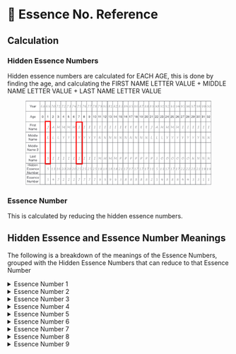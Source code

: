# 📔 Essence No. Reference

## Calculation

### Hidden Essence Numbers

Hidden essence numbers are calculated for EACH AGE, this is done by finding the age, and calculating the FIRST NAME LETTER VALUE + MIDDLE NAME LETTER VALUE + LAST NAME LETTER VALUE

<figure><img src="../.gitbook/assets/image (7).png" alt=""><figcaption></figcaption></figure>

### Essence Number

This is calculated by reducing the hidden essence numbers.

## Hidden Essence and Essence Number Meanings

The following is a breakdown of the meanings of the Essence Numbers, grouped with the Hidden Essence Numbers that can reduce to that Essence Number

<details>

<summary>Essence Number 1</summary>

## Essence Number 1&#x20;

This is a lucky time for new directions, new ideas, new contacts, new occupations, new enter-prises, and new environments. Your leadership skills are important, and a change where your job is concerned (perhaps a promotion or other advancement) is likely during this time. You may also be called upon to make an important decision based on an event that’s occurring in your life now. Perhaps you’re offered a sizeable promotion but accepting it would require you to move to another state, or you’re happy living in your home and a real estate agent knocks on your front door and tells you her client wants to pay you $1 million in cash for your home. Be sure to keep your bags packed, as this is a time for quick getaways or extended vacations.&#x20;

### Hidden Essence Number 10

This period brings improvement in all areas of your life. You’re going to feel bolder and more confident, which corresponds to your new wave of ambition during this period. You also have more decisions to make, and are able to overcome difficulties and carry out your plans to fruition. During this period, remain open to new friendships—they may be beneficial down the road. Also, you may be separated from your loved ones for a short period of time due to personal or professional obligations. During this Hidden Essence Number, you may be hearing about or dealing with children, either your own or those of relatives or close friends

### Hidden Essence Number 19

This period likely brings some type of advancement for you. Although you may experience a bit of trouble or discord, money is going to find its way to you in some way. And while you’re presented with multiple opportunities, it’s best if you consult a professional before making a decision on your own. Marriage is involved under this number, so you may get married, improve your relationship, or part ways at this time. Your temper may run high during this period, so think of the other person, remember the Golden Rule, and avoid act-ing selfishly. Your character is also tested during this period; if you take the high road, Essence Number 19 brings honor, advancement, happiness, and success.

### Hidden Essence Number 28

This Hidden Essence Number has many contradictions and involves the learning of important life lessons. This may be a period of legal difficulty, so be wary of trusting others you don’t know well and entering into new business partnerships. You’re espe-cially prone to financial losses during this period, so this isn’t the time to make investments. In your desire for change, be careful with whom you become involved. You may have to or choose to start your life over during this period with a new marriage, job, or home.

### Hidden Essence Number 37

This is a fortunate number that promotes friendship and love. Partnerships of all kinds—whether business or personal—are favorable now. In your personal life, romance abounds. During a Hidden Essence Number 37, business profits should be plentiful, pro-vided you use ordinary caution regarding the source of the profits. You also experience a sense of peaceful contentment; the outlook is good for a rosy future

</details>

<details>

<summary>Essence Number 2</summary>

## Essence Number 2

Cooperation and patience are essential to your success during this period—there’s no need to rush. Don’t hesitate to accept help from others when offered. It’s also important for you to maintain a positive outlook and a good disposition at this time. Pay attention to the details now—there are a lot of loose ends to be tied up and many little tasks to be accomplished

### Hidden Essence Number 11

This is an important Hidden Essence Number that can bring many lessons to be learned. Patience needs to be used in all of your relationships and business affairs. Don’t be surprised if there’s a sudden break-up, crisis, or emotional shock to deal with during this time. For example, you may hear of an illness of a relative, so be prepared to lend a helping hand. There’s a sense of suddenness in many of your dealings, which may lead you to unexpectedly enter or exit a relationship. Take the time to develop inner peace now—be still, listen to your heart, and know. Be careful of deceit, illusion, and delusion from others

### Hidden Essence Number 20

This is not a time for dreams or fanciful thoughts—this is a time for action. Keep your eye on the future as you progress through this period, and understand that you may face judgment, obstacles, and delays along your path. Relationships and companionship may also be on your mind now. Take the time to rest, and be especially aware of low energy or other symptoms that could signal a hidden illness. This is a period of change, with many ups and downs, making it a good time to study something of a mystical or religious nature. Keep your bags packed, because short pleasure trips are apt to be on your agenda.

### Hidden Essence Number 29

During this Hidden Essence Number, you are cautioned to avoid deception, deceit, and dishonesty from others. Be careful of the friends and romantic compan-ions you choose, because what appears on the surface may not be reality. Uncertainties and unexpected dangers come from dealing with romantic partners at this time, as there’s a chance the love isn’t genuine. You also may feel compelled to visit ailing friends or family members at this time, which likely leads to physical and emotional exhaustion. Try to dissipate your nervous energy during this period through exercise or a hobby

</details>

<details>

<summary>Essence Number 3</summary>

## Essence Number 3

This is a period filled with social activities, friends, and the problems of those friends. Inclined to expand your horizons now, you’re apt to take a trip to study history or cultures. You may have an increased desire to work—not because you have to, but rather because you desire the company of others. A little extra income to improve your surroundings won’t hurt, though. Be cautious of your finances during this time, and avoid reckless spending of money. During this period, you may be especially focused on the immediate rather than the future, which could lead to a hasty marriage. Be conscientious and fulfill all obligations during this period, as doing so could garner you a raise or put you in a position of authority. Not only do you give orders during an Essence Number 3, you also expect others to follow your orders, which may or may not happen

### Hidden Essence Number 12

This Hidden Essence Number is a peculiar number, in that it involves a woman a little bit older and a little bit smarter than you. Unfortunately, you struggle in your dealings with her. This isn’t a time to acknowledge past regrets and mistakes—move on and let old feelings go. To avoid feeling anxious, use your creative imagination and plan for your future. While you may take trips for pleasure, be careful when choosing your traveling com-panions to avoid gossip or scandal. Also, be cautious when choosing confidants and avoid false friends—look below the surface and listen to what’s not being said. While you may be inclined to make amends now, be sure the other party is willing to listen and accept your apology with the spirit in which it is given. You’re able to express your ideas in writing or speaking during this period, and doing so may lead to career advancement. Hearing about or dealing with children—either yours or those of someone close to you—may be involved during the Hidden Essence Year Number 12.

### Hidden Essence Number 21

This Hidden Essence Number is a mystical number that rep-resents the highest goal to which people aim. You have a happy-go-lucky attitude during this period, in spite of the emotional ups and downs and disappointments that appear here and there. During this time, you need to correct any mistakes you’ve made in your recent past. It’s time to stand on your own two feet and be courageous and determined in whatever you undertake. Also, be generous yet businesslike in all of your affairs. You’re apt to yield to your business partner or spouse, setting aside your own desires to keep the peace. During this time, focus on yourself and what you’re doing, rather than being concerned with what others are doing. This is also an excel-lent time to follow artistic or creative pursuits, whether it’s studying plants for making perfume or preparing and presenting food

### Hidden Essence Number 30

This Hidden Essence Number brings opportunities for advance-ment in your career and romantic life. During this period, you’re going to have many irons in the fire on a mental level, allowing you to pursue many business opportunities simultaneously. Also, if you’ve been advised to have surgery, this is the perfect time to do so. If a health issue arises, it’s likely not a serious problem and usually involves the mouth, throat, or tongue. You feel superior to others around you during this time and are apt to put any desires for monetary gain aside for the time being

</details>

<details>

<summary>Essence Number 4</summary>

## Essence Number 4

This is a time to be conscientious and get your life and affairs in proper order. During this period, unknown facts come to light regarding a situation that has been puzzling you. Even though your life may seem to be moving at a snail’s pace, be responsible and keep your nose to the grindstone to see positive results near the end of this period. Even if you feel restricted or limited, there’s work to be done, so do it! Also, be aware that relatives or in-laws may make demands on your time and pocketbook during this period. Now is a good time to schedule a checkup and maintain good health habits. Even if you feel melancholy or lonely during this time, try not to be too sensi-tive or get your feelings hurt.

### Hidden Essence Number 13

This Hidden Essence Number brings complications that can be solved by responsibility and hard work. It’s a period of change, both big and small. On the job front, you could be transferred to a higher position with more responsibility. At home, you could have an extended visitor or even move. You’re also faced with many demands from relatives, including lots of tasks for you to complete for them, during this period. Law prevails now, making it probable that you’re going to receive a settlement of some kind or that you need to go to court. Don’t despair if the settlement isn’t as much as you wanted or expected—everything will work out for the best in the long run. You may also feel as if you’re being held down by someone or something beyond your control at this time—have patience.

### Hidden Essence Number 22

This Hidden Essence warns of illusions and delusions. Be cautious of false friends and bad advice. In your desire to help others, you may find yourself dissatisfied or upset. Take great care in making decisions during this period, because you’ll likely regret your poor choices later. If you’re required to work in a way that you feel is beneath you, try to avoid resentment. You may also experience some form of disappointment where money is concerned during this time. Practice moderation and financial responsibility—for example, by paying your bills on time. You’re apt to hear of the usual run-of-the-mill illness of a child around you, which is nothing to be worried about. This is also the time to improve yourself and not be concerned with the activities and actions of others.

### Hidden Essence Number 31

During this period, you may be inclined to spend time alone and isolate yourself more than usual. Also, finances are important now—you could receive money through the sale of land, real estate, or other material property. You may even collect from some sort of settlement, such as an inheritance, insurance claim, or legal matter. Even though you’re self-contained and self-content now, make sure to avoid being selfish

</details>

<details>

<summary>Essence Number 5</summary>

## Essence Number 5

This is a busy period, with lots of activity; you may feel as if you’re being pushed in one direction and pulled from another. There may be a tendency to leave things unfinished and procrastinate during this time, as you often drop or defer uninteresting responsibilities for something more enjoyable and exciting. You also have a strong desire to be constantly moving and are inclined to take short trips during this period. Follow the laws of the land at this time. Heed the speed limits and pay particular attention when preparing your taxes; otherwise, you’re likely to get caught!

### Hidden Essence Number 14

This Hidden Essence Number is the number of transition and continual excitement. When you have nervous energy, slow down and don’t run around in circles, accomplishing nothing. Also, avoid quarrels that could lead to legal troubles and separations. Now is an excellent time to use your progressive ideas to create new projects and pursue new interests. When you’re honest, investments and sound entrepreneurial ventures can be especially fruitful during this time. Use sound judgment when choosing companions and friends, because you may be especially trusting and even gullible now.

### Hidden Essence Number 23

You’re filled with cleverness and quickness of thought during this period; you should find that learning comes easily now. Things happen suddenly during this time, so be ready for love at first sight, a marriage, or other quick impulses and actions. Be on the lookout, as some unexpected happenings may be quite unusual. Also, you receive help from people in high positions during this period. While there’s much talk about changes you’d like to make, it’s more talk than action right now. You’re tuned in to the Universe at this time, and many things seem interesting to you. Be sure to keep your bags packed during Hidden Essence Number 23, as you may take long journeys.

### Hidden Essence Number 32

During this period, you find yourself working with groups to bet-ter mankind. Listen carefully to your inner voice and make your own plans. Be careful to keep your plans to yourself so the naysayers can’t discourage you. You’re going to meet fascinating people who bring you many advantageous social connections during this period. Able to move easily from one occupation to another, you may even conduct business in a foreign land. At this time, avoid becoming involved in scandalous love affairs or a love triangle

</details>

<details>

<summary>Essence Number 6</summary>

## Essence Number 6

This time focuses on family, loved ones, and small animals. After years of hard work, your inter-est turns to love, home, family, and the appearance of your home surroundings. This is not a time for arguments or disagreements of any kind—rather, it’s a time for peace and quiet, being surrounded by beautiful things, and being considerate of others. Your business and financial mat-ters improve during this period and some form of financial gain will come from a member of the opposite sex. During this period, you may be saddled with unexpected expenses for medical, dental, or even veterinary care for your family, whether human or pet. Also, beware of an overly dominant, inconsiderate, and possessive person who’s sure to bring you unhappiness at this time. Popularity, recognition, standing in your community, and a pleasant social life is your reward for service to others now.

### Hidden Essence Number 15

This is a time of finance; money often comes easily right now, but you have unexpected expenses that require you to spend what comes in. Although you have many admirers, you may experience some difficulties when dealing with the opposite sex. During this period, you also may find that you or your partner is overly interested in family and not pay-ing attention to the spouse. If you’ve helped someone in the past, this is the time to collect favors in return. Climb the career ladder of success now by giving 100 percent of yourself and accepting more than your share of responsibility.

### Hidden Essence Number 24

This is a number that signals good fortune. Because you’re spend-ing so much time helping your family, you may find less time and freedom for yourself. There’s also a chance of inheritance during this time; it may come from a grateful relative whom you have helped in the past or through the appreciation or kindness of others. Not one to be a social climber, you likely profit from your associations with influential members of the opposite sex. Be especially careful and alert so you can avoid accidents during this period.

### Hidden Essence Number 33

This Hidden Essence Number is a beautiful period filled with love, kindness, friendship, understanding, and peaceful relationships. You likely welcome many visitors to your home during this period and may experience household upheaval, such as a change of residence or someone leaving your home. Being dignified and trustworthy now will reap you rewards in the future

</details>

<details>

<summary>Essence Number 7</summary>

## Essence Number 7

This is the time to delve into the mysteries of life, psychic experiences, or metaphysical studies. During this period, you experience many serendipitous experiences that cause you to reevalu-ate your beliefs about life. Open your intellectual interests to new experiences that employ a finer use of your talents. Literary or educational pursuits can bring much success and advancement in your career. During this time, you should also give very careful consideration to the chance for long-term happiness with your prospective mate before walking down the aisle. If you’re married or in a relationship, a period of trouble and struggle may arise at this time. This is a good time to take control of your thoughts and emotions to ensure more happiness in your life

### Hidden Essence Number 16

This is a period of change for you, so be ready for your plans to change on a whim. If you feel as if your life is falling to pieces during this period, rest assured that it’s actually falling into place. This is a time of karmic tests and mental reevaluations. You may find that scientific work, technology, research, law, or other fields of study are of particular interest to you now. If you experience disappointments in love or marriage, rest assured that any trouble experienced under a Hidden Essence Number 16 never lasts long—this, too, shall pass. This is also a time to tend to your health and pay special attention to avoid careless accidents or slip-and-falls. If you happen to be around people who have had too much to drink during this time, offer to be the designated driver. Expect to hear unusual news during this period, as you are a confidante to many at this time

### Hidden Essence Number 25

During this Hidden Essence Number, you’re able to read the minds of those around you and are especially in tune to psychic experiences. You also find this is a period of strange occurrences. Powers of keen observation and imitation are yours now; you acquire inner knowledge that can help you solve any difficulties that you may encounter. Also, be ready to take a trip over or near the water at this time—at the very least, you could learn to swim.

### Hidden Essence Number 34

This period is surrounded with mystery, as is everyone you wel-come into your existence at this time. Staying in the background and shunning publicity is advisable now. Following the rules and acting in a conventional manner can bring you more success during this time. It may seem as if something interrupts your plans or that there’s an obstacle to everything you undertake now. You also may need to deal with the illness of your parents or some member of your family, or may be separated from them for a period of time. Take extra care during this period to prevent accidents. You may be involved in discussions or disagreements about religion now. Also, this period is excellent for musical pursuits—especially singing—or other educational studies.

</details>

<details>

<summary>Essence Number 8</summary>

## Essence Number 8

This number is one of power and authority. Expect to find yourself in leadership positions or financial affairs that use your executive skills to organize activities or be in control of situations. This number also is involved with buying, selling, exchanging, or renting of property. Money can be earned during this period, but be advised that expenses usually are similar to your income, so be sure to balance the budget before writing checks. Monetary gain could also come through some form of sports. During this time, better results are gained when working in groups rather than by yourself.

### Hidden Essence Number 17

During this period, you are going to rise above petty differences in life and be poised, powerful, and prosperous. This is a time to pay great attention to detail and use your powers of intuition. Now is also a time to be wise in all of your decision-making. Expect money to come to you via checks, either from a pay increase, insurance, stocks, or bonds that pay good interest. This is a time for secret investigations or being a super sleuth to gather the infor-mation you need. Take care to avoid being judgmental of others right now. Also, be ready to take important journeys either near or on water.

### Hidden Essence Number 26

During this Hidden Essence Number, you have many small duties to attend to but can make gains in business through networking and association with others. You have executive ability and can manage multiple projects during this period. Able to speak with power and conviction, you can reach others with your words and messages now. Birds of a feather flock together, so take care when choosing your companions. Also, be cautious about any get-rich-quick schemes—if something sounds too good to be true, it probably is. It’s probable that you’re going to be paying out financially for others right now, leaving less for you to be self-indulgent. This is a time to keep your emotions on an even keel.

### Hidden Essence Number 35

During this time, you’re going to ride the wave of all the good in your life. Success comes easily to you now and may even bring a monetary inheritance your way. This is a period of social opportunities, activities, and help from friends. On the business side, you’re presented with money-making opportunities, new work, ideas, interests, and investments now. Also, expect to travel for both business and pleasure during this period

</details>

<details>

<summary>Essence Number 9</summary>

## Essence Number 9

This number provides many blessings in disguise, as long as you possess a tolerant, compassion-ate frame of mind during this period. These years are a time of deep feelings and drama, where you must avoid being possessive. But on the flip side of the coin, you may enjoy love affairs or romance of some sort. You may experience a loss during this time, but rest assured that it will make way for something bigger and better in your life. Remember that everything happens for a reason. Big business, government dealings, and the acquisition of money can be yours during this time. To avoid being involved in legal matters, strict honesty is essential in all transactions. Quarrels, arguments, or legal matters can be long and drawn out, so it’s best to avoid them altogether

### Hidden Essence Number 18

This Hidden Essence Number is interesting, because you’re deal-ing with big corporations, lawyers who may straighten out a will or inheritance, doctors, or dentists for yourself or a family member. Money acquisition to the point of greediness shouldn’t be your sole purpose in life during this period. Although others may be bickering or arguing around you, avoid getting involved in petty disagreements or bitterness. Be careful of your emotions and friendships now—there’s someone who isn’t worthy of your friendship, time, or good-natured personality. Be on guard and pay attention to your intuition to detect the motives of others. During this period, be sure to watch traffic lights and follow all rules of the road, or you’re sure to get a ticket. Also, be careful of accidents caused by the carelessness of others.

### Hidden Essence Number 27

During this period, use your strength and reasoning to plan for yourself rather than listening to the opinion of others. This is the time to work with the public, give speeches, and create literary triumphs. Art, music, beauty, peace, and justice are part of your world now, so avoid intolerance and bigotry in all forms. If you’re unable to do or accomplish all you want to do right now, avoid feeling disappointed. It’s also best to sidestep extra work at this time to protect your good health. If you experience disappointments in love affairs, pick yourself up, dust yourself off, and realize that there are more fish in the sea. Short and long journeys are especially beneficial during this time.

### Hidden Essence Number 36

During this Hidden Essence Number, you have the power to overcome ordinary obstacles and experience eventual success. You may be especially generous and sympathetic now, with a strong desire to help those less fortunate. Use all of your talents in a constructive manner at this time, and you’ll receive many benefits in return

</details>
